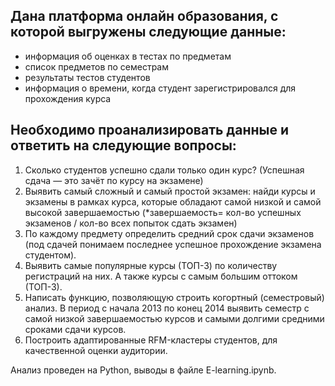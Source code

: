 ## Дана платформа онлайн образования, с которой выгружены следующие данные:
  * информация об оценках в тестах по предметам
  * список предметов по семестрам
  * результаты тестов студентов
  * информация о времени, когда студент зарегистрировался для прохождения курса

## Необходимо проанализировать данные и ответить на следующие вопросы:
1. Сколько студентов успешно сдали только один курс? (Успешная сдача — это зачёт по курсу на экзамене)
2. Выявить самый сложный и самый простой экзамен: найди курсы и экзамены в рамках курса, которые обладают самой низкой и самой высокой завершаемостью 
  (*завершаемость= кол-во успешных экзаменов / кол-во всех попыток сдать экзамен)
3. По каждому предмету определить средний срок сдачи экзаменов (под сдачей понимаем последнее успешное прохождение экзамена студентом). 
4. Выявить самые популярные курсы (ТОП-3) по количеству регистраций на них. А также курсы с самым большим оттоком (ТОП-3).
5. Написать функцию, позволяющую строить когортный (семестровый) анализ. В период с начала 2013 по конец 2014 выявить семестр с самой низкой завершаемостью курсов
  и самыми долгими средними сроками сдачи курсов.
6. Построить адаптированные RFM-кластеры студентов, для качественной оценки аудитории.

Анализ проведен на Python, выводы в файле E-learning.ipynb.
